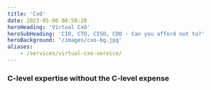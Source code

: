 ```yaml
---
title: 'CxO'
date: 2023-05-06 06:58:20
heroHeading: 'Virtual CxO'
heroSubHeading: 'CIO, CTO, CISO, CDO - Can you afford not to?'
heroBackground: '/images/cxo-bg.jpg'
aliases: 
    - /services/virtual-cxo-service/
---
```



### C-level expertise without the C-level expense

